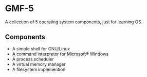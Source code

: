 GMF-5
======
A collection of 5 operating system components, just for learning OS.

Components
-----------
- A simple shell for GNU/Linux
- A command interpretor for Microsoft&reg; Windows
- A process scheduler
- A virtual memory manager
- A filesystem implemention
